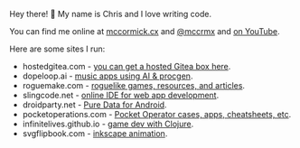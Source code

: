 Hey there! 👋 My name is Chris and I love writing code.

You can find me online at [mccormick.cx](https://mccormick.cx) and [@mccrmx](https://twitter.com/mccrmx) and [on YouTube](https://www.youtube.com/user/mccormix).

Here are some sites I run:

 * hostedgitea.com - [you can get a hosted Gitea box here](https://hostedgitea.com).
 * dopeloop.ai - [music apps using AI & procgen](https://dopeloop.ai).
 * roguemake.com - [roguelike games, resources, and articles](https://roguemake.com).
 * slingcode.net - [online IDE for web app development](https://slingcode.net).
 * droidparty.net - [Pure Data for Android](https://droidparty.net).
 * pocketoperations.com - [Pocket Operator cases, apps, cheatsheets, etc](https://pocketoperations.com).
 * infinitelives.github.io - [game dev with Clojure](https://infinitelives.github.io).
 * svgflipbook.com - [inkscape animation](https://svgflipbook.com).

<!--
<div align="center">
  <a href="https://chr15m.itch.io/roguelike-browser-boilerplate">
    <img src="https://img.itch.zone/aW1nLzQwMDczOTAucG5n/315x250%23c/WaOcnf.png"
         title="Roguelike Browser Boilerplate"
         alt="Roguelike Browser Boilerplate"/><br/>
    Want to make your own roguelike game?<br/>
    Use this web app template to get a head start.
  </a>

  <a href="https://slingcode.net/">
    <img src="slingcode-banner.png"
         title="Slingcode online editor"
         alt="Slingcode online editor"
         width="315"><br/>
    Slingcode is a beginner-friendly web based
    IDE and personal computing platform.
  </a>

  <a href="">
    <img src="https://raw.githubusercontent.com/infinitelives/px3d/master/gifs/around.gif"
         title="px3d"
         alt="px3d"
         width="315"><br/>
    px3d ClojureScript 3d game engine<br/>
    with Blender live-reloading.
  </a>
</div>
-->

<!--
![GitHub statistics for chr15m](https://github-readme-stats.vercel.app/api?username=chr15m&show_icons=true&count_private=true&hide_rank=true)
-->
